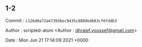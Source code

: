 ## 1-2 

 Commit : `c126d0a72a47393bec9435c8889edb63cf6fddb3`

 Author : scripted-atom <Author : dhraief.youssef@gmail.com> 

 Date 	: Mon Jun 21 17:14:09 2021 +0000 

